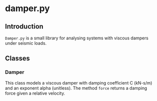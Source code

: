 # damper.py

## Introduction

`Damper.py` is a small library for analysing systems with viscous dampers under seismic loads. 

## Classes

### Damper

This class models a viscous damper with damping coefficient C (kN-s/m) and an exponent alpha (unitless). The method `force` returns a damping force given a relative velocity.
